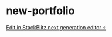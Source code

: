# new-portfolio

[Edit in StackBlitz next generation editor ⚡️](https://stackblitz.com/~/github.com/kevyourdev/new-portfolio)